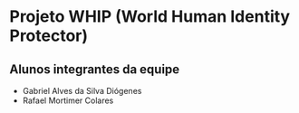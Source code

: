 # Projeto WHIP (World Human Identity Protector)

 

## Alunos integrantes da equipe

* Gabriel Alves da Silva Diógenes
* Rafael Mortimer Colares




